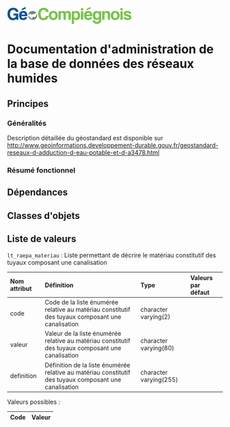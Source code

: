 ![picto](/doc/img/Logo_web-GeoCompiegnois.png)

# Documentation d'administration de la base de données des réseaux humides

## Principes
  
### Généralités

Description détaillée du géostandard est disponible sur http://www.geoinformations.developpement-durable.gouv.fr/geostandard-reseaux-d-adduction-d-eau-potable-et-d-a3478.html
 
### Résumé fonctionnel
 
## Dépendances


## Classes d'objets


## Liste de valeurs


`lt_raepa_materiau` : Liste permettant de décrire le matériau constitutif des tuyaux composant une canalisation 

|Nom attribut | Définition | Type  | Valeurs par défaut |
|:---|:---|:---|:---|
|code|Code de la liste énumérée relative au matériau constitutif des tuyaux composant une canalisation|character varying(2)| |
|valeur|Valeur de la liste énumérée relative au matériau constitutif des tuyaux composant une canalisation|character varying(80)| |
|definition|Définition de la liste énumérée relative au matériau constitutif des tuyaux composant une canalisation|character varying(255)| |

Valeurs possibles :

|Code | Valeur |
|:---|:---| 

